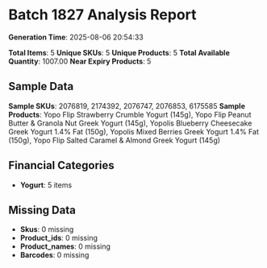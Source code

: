 # Batch 1827 Analysis Report

**Generation Time**: 2025-08-06 20:54:33

**Total Items**: 5
**Unique SKUs**: 5
**Unique Products**: 5
**Total Available Quantity**: 1007.00
**Near Expiry Products**: 5

## Sample Data
**Sample SKUs**: 2076819, 2174392, 2076747, 2076853, 6175585
**Sample Products**: Yopo Flip Strawberry Crumble Yogurt (145g), Yopo Flip Peanut Butter & Granola Nut Greek Yogurt (145g), Yopolis Blueberry Cheesecake Greek Yogurt 1.4% Fat (150g), Yopolis Mixed Berries Greek Yogurt 1.4% Fat (150g), Yopo Flip Salted Caramel & Almond Greek Yogurt (145g)

## Financial Categories
- **Yogurt**: 5 items

## Missing Data
- **Skus**: 0 missing
- **Product_ids**: 0 missing
- **Product_names**: 0 missing
- **Barcodes**: 0 missing
